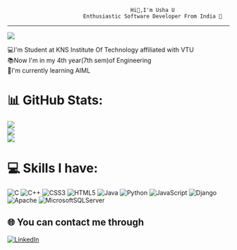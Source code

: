                                            Hi👋,I'm Usha U
                            Enthusiastic Software Developer From India 🌠




---
[![](https://visitcount.itsvg.in/api?id=USHAU1234&icon=2&color=3)](https://visitcount.itsvg.in)

💻I'm Student at KNS Institute Of Technology affiliated with VTU<br>📚Now I'm in my 4th year(7th sem)of Engineering<br>📱I'm currently learning AIML

# 📊 GitHub Stats:
![](https://github-readme-stats.vercel.app/api?username=USHAU1234&theme=merko&hide_border=false&include_all_commits=true&count_private=true)<br/>
![](https://github-readme-streak-stats.herokuapp.com/?user=USHAU1234&theme=merko&hide_border=false)<br/>
![](https://github-readme-stats.vercel.app/api/top-langs/?username=USHAU1234&theme=merko&hide_border=false&include_all_commits=true&count_private=true&layout=compact)

# 💻 Skills I have:
![C](https://img.shields.io/badge/c-%2300599C.svg?style=flat-square&logo=c&logoColor=white) ![C++](https://img.shields.io/badge/c++-%2300599C.svg?style=flat-square&logo=c%2B%2B&logoColor=white) ![CSS3](https://img.shields.io/badge/css3-%231572B6.svg?style=flat-square&logo=css3&logoColor=white) ![HTML5](https://img.shields.io/badge/html5-%23E34F26.svg?style=flat-square&logo=html5&logoColor=white) ![Java](https://img.shields.io/badge/java-%23ED8B00.svg?style=flat-square&logo=openjdk&logoColor=white) ![Python](https://img.shields.io/badge/python-3670A0?style=flat-square&logo=python&logoColor=ffdd54) ![JavaScript](https://img.shields.io/badge/javascript-%23323330.svg?style=flat-square&logo=javascript&logoColor=%23F7DF1E) ![Django](https://img.shields.io/badge/django-%23092E20.svg?style=flat-square&logo=django&logoColor=white) ![Apache](https://img.shields.io/badge/apache-%23D42029.svg?style=flat-square&logo=apache&logoColor=white) ![MicrosoftSQLServer](https://img.shields.io/badge/Microsoft%20SQL%20Server-CC2927?style=flat-square&logo=microsoft%20sql%20server&logoColor=white)

## 🌐 You can contact me through
[![LinkedIn](https://img.shields.io/badge/LinkedIn-%230077B5.svg?logo=linkedin&logoColor=white)](https://linkedin.com/in/usha2003) 







